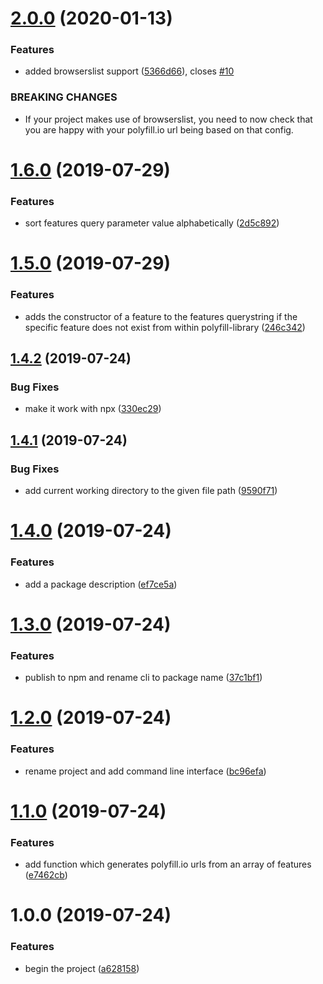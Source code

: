 # [2.0.0](https://github.com/JakeChampion/polyfill-service-url-builder/compare/v1.6.0...v2.0.0) (2020-01-13)


### Features

* added browserslist support ([5366d66](https://github.com/JakeChampion/polyfill-service-url-builder/commit/5366d66)), closes [#10](https://github.com/JakeChampion/polyfill-service-url-builder/issues/10)


### BREAKING CHANGES

* If your project makes use of browserslist, you need to now check that you are happy
with your polyfill.io url being based on that config.

# [1.6.0](https://github.com/JakeChampion/polyfill-service-url-builder/compare/v1.5.0...v1.6.0) (2019-07-29)


### Features

* sort features query parameter value alphabetically ([2d5c892](https://github.com/JakeChampion/polyfill-service-url-builder/commit/2d5c892))

# [1.5.0](https://github.com/JakeChampion/polyfill-service-url-builder/compare/v1.4.2...v1.5.0) (2019-07-29)


### Features

* adds the constructor of a feature to the features querystring if the specific feature does not exist from within polyfill-library ([246c342](https://github.com/JakeChampion/polyfill-service-url-builder/commit/246c342))

## [1.4.2](https://github.com/JakeChampion/polyfill-service-url-builder/compare/v1.4.1...v1.4.2) (2019-07-24)


### Bug Fixes

* make it work with npx ([330ec29](https://github.com/JakeChampion/polyfill-service-url-builder/commit/330ec29))

## [1.4.1](https://github.com/JakeChampion/polyfill-service-url-builder/compare/v1.4.0...v1.4.1) (2019-07-24)


### Bug Fixes

* add current working directory to the given file path ([9590f71](https://github.com/JakeChampion/polyfill-service-url-builder/commit/9590f71))

# [1.4.0](https://github.com/JakeChampion/polyfill-service-url-builder/compare/v1.3.0...v1.4.0) (2019-07-24)


### Features

* add a package description ([ef7ce5a](https://github.com/JakeChampion/polyfill-service-url-builder/commit/ef7ce5a))

# [1.3.0](https://github.com/JakeChampion/polyfill-service-url-builder/compare/v1.2.0...v1.3.0) (2019-07-24)


### Features

* publish to npm and rename cli to package name ([37c1bf1](https://github.com/JakeChampion/polyfill-service-url-builder/commit/37c1bf1))

# [1.2.0](https://github.com/JakeChampion/polyfill-service-url-builder/compare/v1.1.0...v1.2.0) (2019-07-24)


### Features

* rename project and add command line interface ([bc96efa](https://github.com/JakeChampion/polyfill-service-url-builder/commit/bc96efa))

# [1.1.0](https://github.com/JakeChampion/polyfill-service-url-builder/compare/v1.0.0...v1.1.0) (2019-07-24)


### Features

* add function which generates polyfill.io urls from an array of features ([e7462cb](https://github.com/JakeChampion/polyfill-service-url-builder/commit/e7462cb))

# 1.0.0 (2019-07-24)


### Features

* begin the project ([a628158](https://github.com/JakeChampion/polyfill-service-url-builder/commit/a628158))
